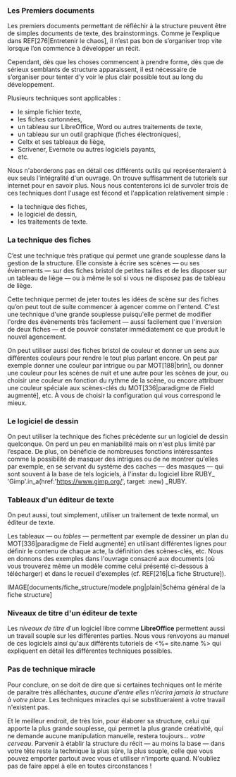 <!-- Page: #329 Outils de construction -->

### Les Premiers documents

Les premiers documents permettant de réfléchir à la structure peuvent être de simples documents de texte, des brainstormings. Comme je l’explique dans REF[276|Entretenir le chaos], il n’est pas bon de s’organiser trop vite lorsque l’on commence à développer un récit.

Cependant, dès que les choses commencent à prendre forme, dès que de sérieux semblants de structure apparaissent, il est nécessaire de s’organiser pour tenter d’y voir le plus clair possible tout au long du développement.

Plusieurs techniques sont applicables :

* le simple fichier texte,
* les fiches cartonnées,
* un tableau sur LibreOffice, Word ou autres traitements de texte,
* un tableau sur un outil graphique (fiches électroniques),
* Celtx et ses tableaux de liège,
* Scrivener, Evernote ou autres logiciels payants,
* etc.

Nous n'aborderons pas en détail ces différents outils qui représenteraient à eux seuls l'intégralité d'un ouvrage. On trouve suffisamment de tutoriels sur internet pour en savoir plus. Nous nous contenterons ici de survoler trois de ces techniques dont l'usage est fécond et l'application relativement simple :

* la technique des fiches,
* le logiciel de dessin,
* les traitements de texte.


### La technique des fiches

C’est une technique très pratique qui permet une grande souplesse dans la gestion de la structure. Elle consiste à écrire ses scènes — ou ses évènements — sur des fiches bristol de petites tailles et de les disposer sur un tableau de liège — ou à même le sol si vous ne disposez pas de tableau de liège.

Cette technique permet de jeter toutes les idées de scène sur des fiches qu’on peut tout de suite commencer à agencer comme on l'entend. C'est une technique d'une grande souplesse puisqu'elle permet de modifier l'ordre des évènements très facilement — aussi facilement que l'inversion de deux fiches — et de pouvoir constater immédiatement ce que produit le nouvel agencement.

On peut utiliser aussi des fiches bristol de couleur et donner un sens aux différentes couleurs pour rendre le tout plus parlant encore. On peut par exemple donner une couleur par intrigue ou par MOT[188|brin], ou donner une couleur pour les scènes de nuit et une autre pour les scènes de jour, ou choisir une couleur en fonction du rythme de la scène, ou encore attribuer une couleur spéciale aux scènes-clés du MOT[336|paradigme de Field augmenté], etc. À vous de choisir la configuration qui vous correspond le mieux.

### Le logiciel de dessin

On peut utiliser la technique des fiches précédente sur un logiciel de dessin quelconque. On perd un peu en maniabilité mais on n'est plus limité par l’espace. De plus, on bénéficie de nombreuses fonctions intéressantes comme la possibilité de masquer des intrigues ou de ne montrer qu’elles par exemple, en se servant du système des caches — des masques — qui sont souvent à la base de tels logiciels, à l'instar du logiciel libre RUBY_ 'Gimp'.in_a(href:'https://www.gimp.org/', target: :new) _RUBY.

### Tableaux d'un éditeur de texte

On peut aussi, tout simplement, utiliser un traitement de texte normal, un éditeur de texte. 

Les tableaux — ou *tables* — permettent par exemple de dessiner un plan du MOT[336|paradigme de Field augmenté] en utilisant différentes lignes pour définir le contenu de chaque acte, la définition des scènes-clés, etc. Nous en donnons des exemples dans l'ouvrage consacré aux documents<webonly> (où vous trouverez même un modèle comme celui présenté ci-dessous à télécharger)</webonly> et dans le recueil d'exemples (cf. REF[216|La fiche Structure]).

IMAGE[documents/fiche_structure/modele.png|plain|Schéma général de la fiche structure]

### Niveaux de titre d'un éditeur de texte

Les *niveaux de titre* d'un logiciel libre comme **LibreOffice** permettent aussi un travail souple sur les différentes parties. Nous vous renvoyons au manuel de ces logiciels ainsi qu'aux différents tutoriels de <%= site.name %> qui expliquent en détail les différentes techniques possibles.

### Pas de technique miracle

Pour conclure, on se doit de dire que si certaines techniques ont le mérite de paraitre très alléchantes, *aucune d’entre elles n’écrira jamais la structure à votre place*. Les techniques miracles qui se substitueraient à votre travail n'existent pas. 

Et le meilleur endroit, de très loin, pour élaborer sa structure, celui qui apporte la plus grande souplesse, qui permet la plus grande créativité, qui ne demande aucune manipulation manuelle, restera toujours… *votre cerveau*. Parvenir à établir la structure du récit — au moins la base — dans votre tête reste la technique la plus sûre, la plus souple, celle que vous pouvez emporter partout avec vous et utiliser n'importe quand. N'oubliez pas de faire appel à elle en toutes circonstances !